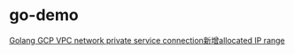 # go-demo
[Golang GCP VPC network private service connection新增allocated IP range](https://matthung0807.blogspot.com/2023/04/go-patch-gcp-vpc-network-private-service-connection-ip-range.html)

